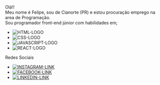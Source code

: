 Olá!!<br/>
Meu nome é Felipe, sou de Cianorte (PR) e estou procuração emprego na area de Programação.<br/>
Sou programador front-end júnior com habilidades em; 
- <img src="https://img.shields.io/badge/HTML5-E34F26?style=for-the-badge&logo=html5&logoColor=white" alt="HTML-LOGO"/>
- <img src="https://img.shields.io/badge/CSS3-1572B6?style=for-the-badge&logo=css3&logoColor=white" alt="CSS-LOGO"/><br/>
-  <img src="https://img.shields.io/badge/JavaScript-F7DF1E?style=for-the-badge&logo=javascript&logoColor=black" alt="JAVASCRIPT-LOGO" />
-  <img src="https://img.shields.io/badge/React-20232A?style=for-the-badge&logo=react&logoColor=61DAFB" alt="REACT-LOGO" />
Redes Sociais
- <a href="https://www.instagram.com/felipe_barbosa29/"> <img src="https://img.shields.io/badge/Instagram-E4405F?style=for-the-badge&logo=instagram&logoColor=white" alt="INSTAGRAM-LINK"/></a>
- <a href="https://www.facebook.com/profile.php?id=100003287902535&locale=pt_BR"> <img src="https://img.shields.io/badge/Facebook-1877F2?style=for-the-badge&logo=facebook&logoColor=white" alt="FACEBOOK-LINK"/></a>
- <a href="https://www.linkedin.com/in/felipe-barbosa-a369992b2/"> <img src="https://img.shields.io/badge/LinkedIn-0077B5?style=for-the-badge&logo=linkedin&logoColor=white" alt="LINKEDIN-LINK"/></a>
